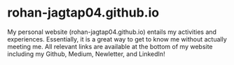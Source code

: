 # rohan-jagtap04.github.io

My personal website (rohan-jagtap04.github.io) entails my activities and experiences. Essentially, it is a great way to get to know me without actually meeting me. All relevant links are available at the bottom of my website including my Github, Medium, Newletter, and LinkedIn!
